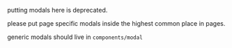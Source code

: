putting modals here is deprecated.

please put page specific modals inside the highest common place in pages.

generic modals should live in `components/modal`
